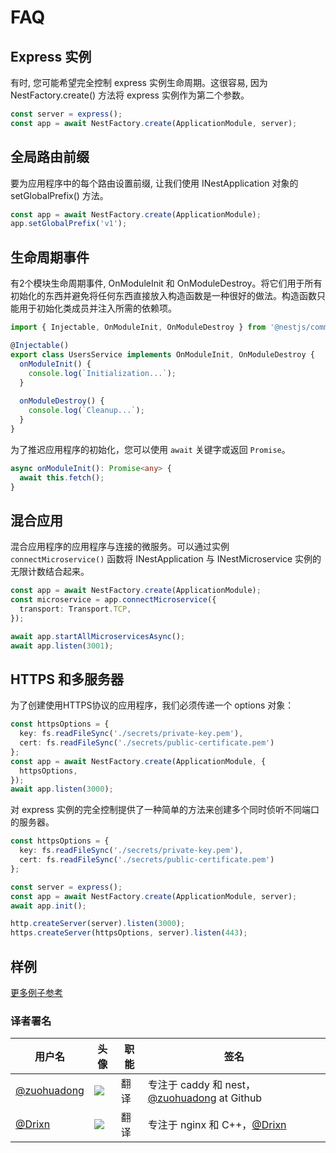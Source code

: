 # FAQ

## Express 实例

有时, 您可能希望完全控制 express 实例生命周期。这很容易, 因为 NestFactory.create() 方法将 express 实例作为第二个参数。

```typescript
const server = express();
const app = await NestFactory.create(ApplicationModule, server);
```

## 全局路由前缀

要为应用程序中的每个路由设置前缀, 让我们使用 INestApplication 对象的 setGlobalPrefix() 方法。

```typescript
const app = await NestFactory.create(ApplicationModule);
app.setGlobalPrefix('v1');
```

## 生命周期事件

有2个模块生命周期事件, OnModuleInit 和 OnModuleDestroy。将它们用于所有初始化的东西并避免将任何东西直接放入构造函数是一种很好的做法。构造函数只能用于初始化类成员并注入所需的依赖项。

```typescript
import { Injectable, OnModuleInit, OnModuleDestroy } from '@nestjs/common';

@Injectable()
export class UsersService implements OnModuleInit, OnModuleDestroy {
  onModuleInit() {
    console.log(`Initialization...`);
  }
  
  onModuleDestroy() {
    console.log(`Cleanup...`);
  }
}
```

为了推迟应用程序的初始化，您可以使用 `await` 关键字或返回 `Promise`。

```typescript
async onModuleInit(): Promise<any> {
  await this.fetch();
}
```

## 混合应用

混合应用程序的应用程序与连接的微服务。可以通过实例 `connectMicroservice()` 函数将 INestApplication 与 INestMicroservice 实例的无限计数结合起来。

```typescript
const app = await NestFactory.create(ApplicationModule);
const microservice = app.connectMicroservice({
  transport: Transport.TCP,
});

await app.startAllMicroservicesAsync();
await app.listen(3001);
```

## HTTPS 和多服务器

为了创建使用HTTPS协议的应用程序，我们必须传递一个 options 对象：

```typescript
const httpsOptions = {
  key: fs.readFileSync('./secrets/private-key.pem'),
  cert: fs.readFileSync('./secrets/public-certificate.pem')
};
const app = await NestFactory.create(ApplicationModule, {
  httpsOptions,
});
await app.listen(3000);
```
对 express 实例的完全控制提供了一种简单的方法来创建多个同时侦听不同端口的服务器。

```typescript
const httpsOptions = {
  key: fs.readFileSync('./secrets/private-key.pem'),
  cert: fs.readFileSync('./secrets/public-certificate.pem')
};

const server = express();
const app = await NestFactory.create(ApplicationModule, server);
await app.init();

http.createServer(server).listen(3000);
https.createServer(httpsOptions, server).listen(443);
```

## 样例

[更多例子参考](https://github.com/nestjs/nest/tree/master/examples)


 ### 译者署名

| 用户名 | 头像 | 职能 | 签名 |
|---|---|---|---|
| [@zuohuadong](https://github.com/zuohuadong)  | <img class="avatar-66 rm-style" src="https://wx3.sinaimg.cn/large/006fVPCvly1fmpnlt8sefj302d02s742.jpg">  |  翻译  | 专注于 caddy 和 nest，[@zuohuadong](https://github.com/zuohuadong/) at Github  |
| [@Drixn](https://drixn.com/)  | <img class="avatar-66 rm-style" src="https://cdn.drixn.com/img/src/avatar1.png">  |  翻译  | 专注于 nginx 和 C++，[@Drixn](https://drixn.com/) |

